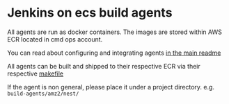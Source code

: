 # Jenkins on ecs build agents

All agents are run as docker containers. The images are stored within AWS ECR located in cmd ops account.

You can read about configuring and integrating agents [in the main readme](../README.md)

All agents can be built and shipped to their respective ECR via their respective [makefile](alpine/dind-jnlp-slave/Makefile)

If the agent is non general, please place it under a project directory. e.g. `build-agents/amz2/nest/`

